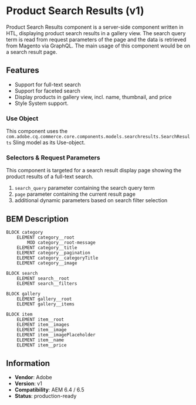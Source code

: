 <!--
Copyright 2019 Adobe Systems Incorporated

Licensed under the Apache License, Version 2.0 (the "License");
you may not use this file except in compliance with the License.
You may obtain a copy of the License at

    http://www.apache.org/licenses/LICENSE-2.0

Unless required by applicable law or agreed to in writing, software
distributed under the License is distributed on an "AS IS" BASIS,
WITHOUT WARRANTIES OR CONDITIONS OF ANY KIND, either express or implied.
See the License for the specific language governing permissions and
limitations under the License.
-->

# Product Search Results (v1)

Product Search Results component is a server-side component written in HTL, displaying product search results in a gallery view. The search query
term is read from request parameters of the page and the data is retrieved from Magento via GraphQL. The main usage of this component would be on a search result page.

## Features

- Support for full-text search
- Support for faceted search
- Display products in gallery view, incl. name, thumbnail, and price
- Style System support.

### Use Object

This component uses the `com.adobe.cq.commerce.core.components.models.searchresults.SearchResults` Sling model as its Use-object.

### Selectors & Request Parameters

This component is targeted for a search result display page showing the product results of a full-text search.

1. `search_query` parameter containing the search query term
2. `page` parameter containing the current result page
3. additional dynamic parameters based on search filter selection

## BEM Description

```
BLOCK category
    ELEMENT category__root
        MOD category__root-message
    ELEMENT category__title
    ELEMENT category__pagination
    ELEMENT category__categoryTitle
    ELEMENT category__image

BLOCK search
    ELEMENT search__root
    ELEMENT search__filters

BLOCK gallery
    ELEMENT gallery__root
    ELEMENT gallery__items

BLOCK item
    ELEMENT item__root
    ELEMENT item__images
    ELEMENT item__image
    ELEMENT item__imagePlaceholder
    ELEMENT item__name
    ELEMENT item__price
```

## Information

- **Vendor**: Adobe
- **Version**: v1
- **Compatibility**: AEM 6.4 / 6.5
- **Status**: production-ready
